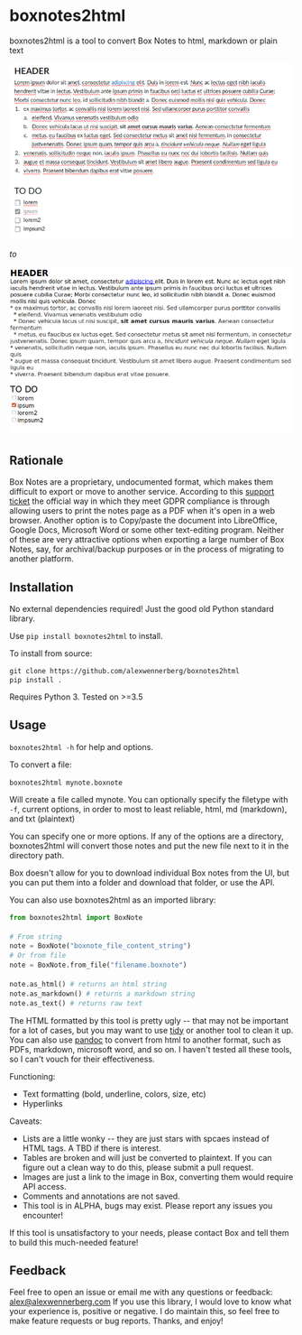 # boxnotes2html

boxnotes2html is a tool to convert Box Notes to html, markdown or plain text

![before](img/before.png)

*to*

![after](img/after.png)

## Rationale

Box Notes are a proprietary, undocumented format, which makes them difficult to export or move to another service. According to this [support ticket](https://community.box.com/t5/Desktop-and-Mobile-Forum/Exporting-Box-Notes/td-p/14834) the official way in which they meet GDPR compliance is through allowing users to print the notes page as a PDF when it's open in a web browser.  Another option is to Copy/paste the document into LibreOffice, Google Docs, Microsoft Word or some other text-editing program. Neither of these are very attractive options when exporting a large number of Box Notes, say, for archival/backup purposes or in the process of migrating to another platform.


## Installation

No external dependencies required! Just the good old Python standard library.

Use `pip install boxnotes2html` to install.

To install from source:

```
git clone https://github.com/alexwennerberg/boxnotes2html
pip install .
```

Requires Python 3. Tested on >=3.5

## Usage

`boxnotes2html -h` for help and options.

To convert a file:

`boxnotes2html mynote.boxnote`

Will create a file called mynote. You can optionally specify the filetype with `-f`, current options, in order to most to least reliable, html, md (markdown), and txt (plaintext)

You can specify one or more options. If any of the options are a directory, boxnotes2html will convert those notes and put the new file next to it in the directory path.

Box doesn't allow for you to download individual Box notes from the UI, but you can put them into a folder and download that folder, or use the API.

You can also use boxnotes2html as an imported library:

```python
from boxnotes2html import BoxNote

# From string
note = BoxNote("boxnote_file_content_string")
# Or from file
note = BoxNote.from_file("filename.boxnote")

note.as_html() # returns an html string
note.as_markdown() # returns a markdown string
note.as_text() # returns raw text
```

The HTML formatted by this tool is pretty ugly -- that may not be important for a lot of cases, but you may want to use [tidy](http://www.html-tidy.org/) or another tool to clean it up. You can also use [pandoc](https://pandoc.org/) to convert from html to another format, such as PDFs, markdown, microsoft word, and so on. I haven't tested all these tools, so I can't vouch for their effectiveness.


Functioning:
* Text formatting (bold, underline, colors, size, etc)
* Hyperlinks

Caveats:
* Lists are a little wonky -- they are just stars with spcaes instead of HTML tags. A TBD if there is interest.
* Tables are broken and will just be converted to plaintext. If you can figure out a clean way to do this, please submit a pull request.
* Images are just a link to the image in Box, converting them would require API access.
* Comments and annotations are not saved.
* This tool is in ALPHA, bugs may exist. Please report any issues you encounter!

If this tool is unsatisfactory to your needs, please contact Box and tell them to build this much-needed feature!


## Feedback

Feel free to open an issue or email me with any questions or feedback: alex@alexwennerberg.com If you use this library, I would love to know what your experience is, positive or negative. I do maintain this, so feel free to make feature requests or bug reports. Thanks, and enjoy!
